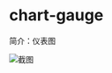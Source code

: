 # chart-gauge

简介：仪表图

![截图](https://img.alicdn.com/tfs/TB1KXNyiv6H8KJjy0FjXXaXepXa-1908-1040.png)





